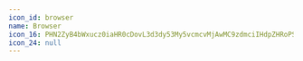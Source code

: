 ```yaml
---
icon_id: browser
name: Browser
icon_16: PHN2ZyB4bWxucz0iaHR0cDovL3d3dy53My5vcmcvMjAwMC9zdmciIHdpZHRoPSIxNiIgaGVpZ2h0PSIxNiIgdmlld0JveD0iMCAwIDE2IDE2Ij48cGF0aCBmaWxsLXJ1bGU9ImV2ZW5vZGQiIGQ9Ik02IDNoMXYxSDZWM3pNNCAzaDF2MUg0VjN6TTIgM2gxdjFIMlYzem0xMiAxMEgyVjVoMTJ2OHptMC05SDhWM2g2djF6bTEtMWMwLS41NS0uNDUtMS0xLTFIMmMtLjU1IDAtMSAuNDUtMSAxdjEwYzAgLjU1LjQ1IDEgMSAxaDEyYy41NSAwIDEtLjQ1IDEtMVYzeiIvPjwvc3ZnPg==
icon_24: null
---
```

